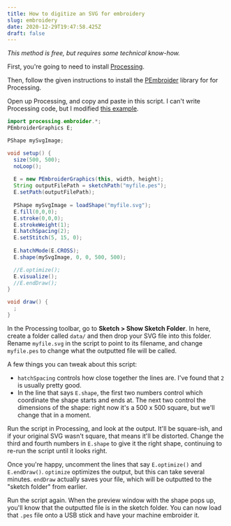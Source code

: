 ```yaml
---
title: How to digitize an SVG for embroidery
slug: embroidery
date: 2020-12-29T19:47:58.425Z
draft: false
---
```

_This method is free, but requires some technical know-how._

First, you're going to need to install [Processing](https://processing.org/). 

Then, follow the given instructions to install the [PEmbroider](https://github.com/CreativeInquiry/PEmbroider) library for for Processing. 

Open up Processing, and copy and paste in this script. I can't write Processing code, but I modified [this example](https://github.com/CreativeInquiry/PEmbroider/blob/master/examples/PEmbroider_svg_image/PEmbroider_svg_image.pde). 

```java
import processing.embroider.*;
PEmbroiderGraphics E;

PShape mySvgImage;

void setup() {
  size(500, 500); 
  noLoop(); 
  
  E = new PEmbroiderGraphics(this, width, height);
  String outputFilePath = sketchPath("myfile.pes");
  E.setPath(outputFilePath); 
  
  PShape mySvgImage = loadShape("myfile.svg");
  E.fill(0,0,0);
  E.stroke(0,0,0); 
  E.strokeWeight(1);
  E.hatchSpacing(2); 
  E.setStitch(5, 15, 0); 
  
  E.hatchMode(E.CROSS);
  E.shape(mySvgImage, 0, 0, 500, 500);

  //E.optimize();
  E.visualize();
  //E.endDraw();
}

void draw() {
  ;
}
```

In the Processing toolbar, go to **Sketch > Show Sketch Folder**. In here, create a folder called `data/` and then drop your SVG file into this folder. Rename `myfile.svg` in the script to point to its filename, and change `myfile.pes` to change what the outputted file will be called. 

A few things you can tweak about this script: 
- `hatchSpacing` controls how close together the lines are. I've found that `2` is usually pretty good. 
- In the line that says `E.shape`, the first two numbers control which coordinate the shape starts and ends at. The next two control the dimensions of the shape: right now it's a 500 x 500 square, but we'll change that in a moment.

Run the script in Processing, and look at the output. It'll be square-ish, and if your original SVG wasn't square, that means it'll be distorted. Change the third and fourth numbers in `E.shape` to give it the right shape, continuing to re-run the script until it looks right. 

Once you're happy, uncomment the lines that say `E.optimize()` and `E.endDraw()`. `optimize` optimizes the output, but this can take several minutes. `endDraw` actually saves your file, which will be outputted to the "sketch folder" from earlier. 

Run the script again. When the preview window with the shape pops up, you'll know that the outputted file is in the sketch folder. You can now load that `.pes` file onto a USB stick and have your machine embroider it. 